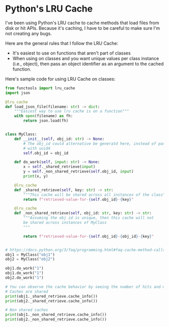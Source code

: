# Python's LRU Cache

I've been using Python's LRU cache to cache methods that load files from disk or hit APIs. Because it's caching, I have to be careful to make sure I'm not creating any bugs.

Here are the general rules that I follow the LRU Cache:

- It's easiest to use on functions that aren't part of classes
- When using on classes and you want unique values per class instance (i.e., object), then pass an object identifier as an argument to the cached function.

Here's sample code for using LRU Cache on classes:

```python
from functools import lru_cache
import json

@lru_cache
def load_json_file(filename: str) -> dict:
    """Easiest way to use lru cache is on a function"""
    with open(filename) as fh:
        return json.load(fh)


class MyClass:
    def __init__(self, obj_id: str) -> None:
        # The obj_id could alternative be generatd here, instead of passed,
        # with uuid4
        self.obj_id = obj_id

    def do_work(self, input: str) -> None:
        x = self._shared_retrieve(input)
        y = self._non_shared_retrieve(self.obj_id, input)
        print(x, y)

    @lru_cache
    def _shared_retrieve(self, key: str) -> str:
        """This cache will be shared across all instances of the class"""
        return f"retrieved-value-for-{self.obj_id}-{key}"

    @lru_cache
    def _non_shared_retrieve(self, obj_id: str, key: str) -> str:
        """Assuming the obj id is unique, then this cache will not
        be shared across instances of MyClass
        """

        return f"retrieved-value-for-{self.obj_id}-{obj_id}-{key}"


# https://docs.python.org/3/faq/programming.html#faq-cache-method-calls
obj1 = MyClass("obj1")
obj2 = MyClass("obj2")

obj1.do_work("1")
obj1.do_work("1")
obj2.do_work("1")

# You can observe the cache behavior by seeing the number of hits and misses
# Caches are shared
print(obj1._shared_retrieve.cache_info())
print(obj2._shared_retrieve.cache_info())

# Non shared caches
print(obj1._non_shared_retrieve.cache_info())
print(obj2._non_shared_retrieve.cache_info())
```
